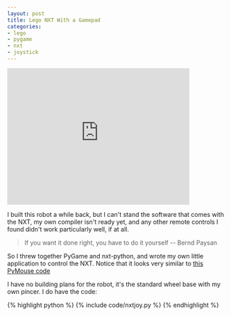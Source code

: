 ```yaml
---
layout: post
title: Lego NXT With a Gamepad
categories:
- lego
- pygame
- nxt
- joystick
---
```

<iframe width="420" height="315" src="http://www.youtube.com/embed/IECaiDxiMYQ" frameborder="0" allowfullscreen="allowfullscreen"> </iframe>

I built this robot a while back, but I can't stand the software that comes with the NXT, my own compiler isn't ready yet, and any other remote controls I found didn't work particularly well, if at all.

> If you want it done right, you have to do it yourself -- Bernd Paysan

So I threw together PyGame and nxt-python, and wrote my own little application to control the NXT. Notice that it looks very similar to [this PyMouse code](http://pepijndevos.nl/2010/04/control-the-mouse-with-a-joystick/index.html)

I have no building plans for the robot, it's the standard wheel base with my own pincer. I do have the code:

{% highlight python %}
{% include code/nxtjoy.py %}
{% endhighlight %}